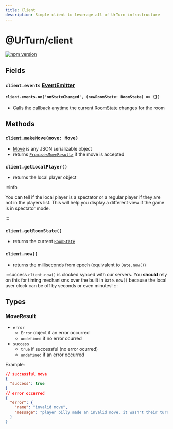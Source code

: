 ```yaml
---
title: Client
description: Simple client to leverage all of UrTurn infrastructure
---
```


# @UrTurn/client

[![npm version](https://badge.fury.io/js/@urturn%2Fclient.svg)](https://badge.fury.io/js/@urturn%2Fclient)

## Fields

### `client.events` [**EventEmitter**](https://nodejs.org/api/events.html#class-eventemitter)

#### `client.events.on('onStateChanged', (newRoomState: RoomState) => {})`

- Calls the callback anytime the current [RoomState](/docs/API/types#roomstate) changes for the room

## Methods

### `client.makeMove(move: Move)`

- [Move](/docs/API/types#move) is any JSON serializable object
- returns [`Promise<MoveResult>`](#moveresult) if the move is accepted

### `client.getLocalPlayer()`

- returns the local player object

:::info

You can tell if the local player is a spectator or a regular player if they are not in the players list. This will help you display a different view if the game is in spectator mode.

:::

### `client.getRoomState()`

- returns the current [`RoomState`](/docs/API/types#roomstate)

### `client.now()`

- returns the milliseconds from epoch (equivalent to `Date.now()`)

:::success
`client.now()` is clocked synced with our servers. You **should** rely on this for timing mechanisms over the built in `Date.now()` because the local user clock can be off by seconds or even minutes!
:::

## Types

### MoveResult

- `error`
  - `Error` object if an error occurred
  - `undefined` if no error ocurred
- `success`
  - `true` if successful (no error ocurred)
  - `undefined` if an error occurred

Example:

```json
// successful move
{
  "success": true
}
// error occurred
{
  "error": {
    "name": "invalid move",
    "message": "player billy made an invalid move, it wasn't their turn
  }
}
```

